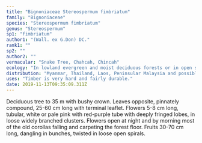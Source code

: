 ```yaml
---
title: "Bignoniaceae Stereospermum fimbriatum"
family: "Bignoniaceae"
species: "Stereospermum fimbriatum"
genus: "Stereospermum"
sp1: "fimbriatum"
author1: "(Wall. ex G.Don) DC."
rank1: ""
sp2: ""
author2: ""
vernacular: "Snake Tree, Chahcah, Chincah"
ecology: "In lowland evergreen and moist deciduous forests or in open sandy soils near the coast."
distribution: "Myanmar, Thailand, Laos, Peninsular Malaysia and possibly Sumatra."
uses: "Timber is very hard and fairly durable."
date: 2019-11-13T09:35:09.311Z
---
```

Deciduous tree to 35 m with bushy crown. Leaves opposite, pinnately compound, 25-60 cm long with terminal leaflet. Flowers 5-8 cm long, tubular, white or pale pink with red-purple tube with deeply fringed lobes, in loose widely branched clusters. Flowers open at night and by morning most of the old corollas falling and carpeting the forest floor. Fruits 30-70 cm long, dangling in bunches, twisted in loose open spirals.